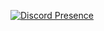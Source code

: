 [![Discord Presence](https://lanyard.cnrad.dev/api/718916902638059570)](https://discord.com/users/718916902638059570)
